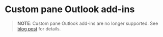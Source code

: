 
# Custom pane Outlook add-ins

> **NOTE**: Custom pane Outlook add-ins are no longer supported. See [blog post]() for details.
    
